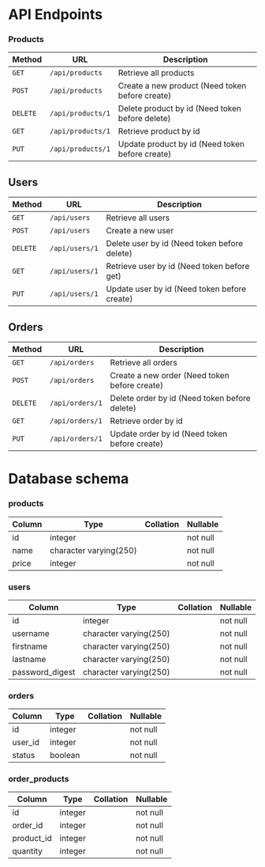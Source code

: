 # API Endpoints

### Products

| Method   | URL               | Description                                     |
| -------- | ----------------- | ----------------------------------------------- |
| `GET`    | `/api/products`   | Retrieve all products                           |
| `POST`   | `/api/products`   | Create a new product (Need token before create) |
| `DELETE` | `/api/products/1` | Delete product by id (Need token before delete) |
| `GET`    | `/api/products/1` | Retrieve product by id                          |
| `PUT`    | `/api/products/1` | Update product by id (Need token before create) |

## Users

| Method   | URL            | Description                                  |
| -------- | -------------- | -------------------------------------------- |
| `GET`    | `/api/users`   | Retrieve all users                           |
| `POST`   | `/api/users`   | Create a new user                            |
| `DELETE` | `/api/users/1` | Delete user by id (Need token before delete) |
| `GET`    | `/api/users/1` | Retrieve user by id (Need token before get)  |
| `PUT`    | `/api/users/1` | Update user by id (Need token before create) |

## Orders

| Method   | URL             | Description                                   |
| -------- | --------------- | --------------------------------------------- |
| `GET`    | `/api/orders`   | Retrieve all orders                           |
| `POST`   | `/api/orders`   | Create a new order (Need token before create) |
| `DELETE` | `/api/orders/1` | Delete order by id (Need token before delete) |
| `GET`    | `/api/orders/1` | Retrieve order by id                          |
| `PUT`    | `/api/orders/1` | Update order by id (Need token before create) |

# Database schema

### products

| Column | Type                   | Collation | Nullable |
| ------ | ---------------------- | --------- | -------- |
| id     | integer                |           | not null |
| name   | character varying(250) |           | not null |
| price  | integer                |           | not null |

### users

| Column          | Type                   | Collation | Nullable |
| --------------- | ---------------------- | --------- | -------- |
| id              | integer                |           | not null |
| username        | character varying(250) |           | not null |
| firstname       | character varying(250) |           | not null |
| lastname        | character varying(250) |           | not null |
| password_digest | character varying(250) |           | not null |

### orders

| Column  | Type    | Collation | Nullable |
| ------- | ------- | --------- | -------- |
| id      | integer |           | not null |
| user_id | integer |           | not null |
| status  | boolean |           | not null |

### order_products

| Column     | Type    | Collation | Nullable |
| ---------- | ------- | --------- | -------- |
| id         | integer |           | not null |
| order_id   | integer |           | not null |
| product_id | integer |           | not null |
| quantity   | integer |           | not null |
